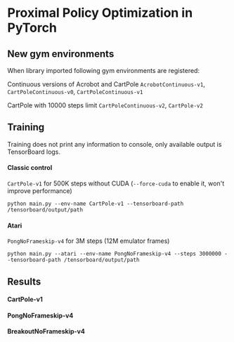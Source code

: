 # Proximal Policy Optimization in PyTorch

## New gym environments

When library imported following gym environments are registered:

Continuous versions of Acrobot and CartPole `AcrobotContinuous-v1`, `CartPoleContinuous-v0`, `CartPoleContinuous-v1`

CartPole with 10000 steps limit `CartPoleContinuous-v2`, `CartPole-v2`

## Training

Training does not print any information to console, only available output is TensorBoard logs.

#### Classic control
`CartPole-v1` for 500K steps without CUDA (`--force-cuda` to enable it, won't improve performance)

`python main.py --env-name CartPole-v1 --tensorboard-path /tensorboard/output/path`

#### Atari
`PongNoFrameskip-v4` for 3M steps (12M emulator frames)

`python main.py --atari --env-name PongNoFrameskip-v4 --steps 3000000 --tensorboard-path /tensorboard/output/path`


## Results

#### CartPole-v1

#### PongNoFrameskip-v4

#### BreakoutNoFrameskip-v4